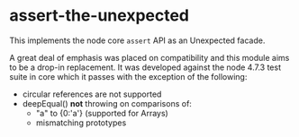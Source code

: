 # assert-the-unexpected

This implements the node core `assert` API as an Unexpected facade.

A great deal of emphasis was placed on compatibility and this module aims to
be a drop-in replacement. It was developed against the node 4.7.3 test suite
in core which it passes with the exception of the following:
* circular references are not supported
* deepEqual() **not** throwing on comparisons of:
    - "a" to {0:'a'} (supported for Arrays)
    - mismatching prototypes
